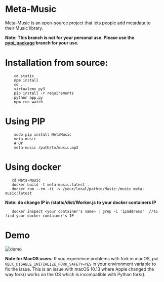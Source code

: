        
# Meta-Music
Meta-Music is an open-source project that lets people add metadata to their Music library.


 **Note: This branch is not for your personal use. Please use the [pypi_package](https://github.com/unique1o1/Meta-Music/tree/pypi_package) branch for your use.**
 
# Installation from source:

        cd static
        npm install 
        cd ..
        virtualenv py3
        pip install -r requirements
        python app.py
        npm run watch
        
# Using PIP
        sudo pip install MetaMusic
        meta-music
        # Or
        meta-music /path/to/music.mp3
        
# Using docker
       cd Meta-Music
       docker build -t meta-music:latest . 
       docker run --rm -ti -v /your/local/pathto/Music:/music meta-music:latest
       
 **Note: do change IP in /static/dist/Worker.js to your docker containers IP**
       
       docker inspect <your container's name> | grep -i 'ipaddress'  //to find your docker container's IP
       
# Demo

![demo](https://media.giphy.com/media/8PBFETWIZ39tme3vow/giphy.gif)


**Note for MacOS users**: If you experience problems with fork in macOS, put `OBJC_DISABLE_INITIALIZE_FORK_SAFETY=YES` in your environment variable to fix the issue. This is an issue with macOS 10.13 where Apple changed the way fork() works on the OS which is incompatible with Python fork().
 
